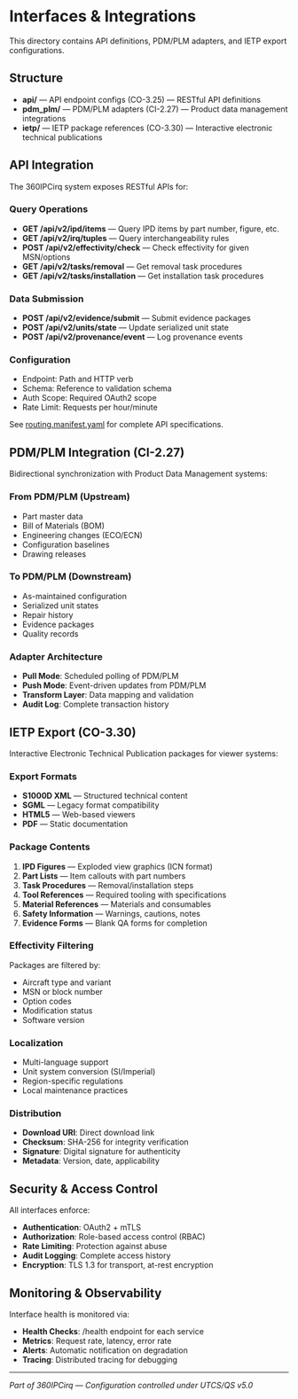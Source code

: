 # Interfaces & Integrations

This directory contains API definitions, PDM/PLM adapters, and IETP export configurations.

## Structure

- **api/** — API endpoint configs (CO-3.25) — RESTful API definitions
- **pdm_plm/** — PDM/PLM adapters (CI-2.27) — Product data management integrations
- **ietp/** — IETP package references (CO-3.30) — Interactive electronic technical publications

## API Integration

The 360IPCirq system exposes RESTful APIs for:

### Query Operations
- **GET /api/v2/ipd/items** — Query IPD items by part number, figure, etc.
- **GET /api/v2/irq/tuples** — Query interchangeability rules
- **POST /api/v2/effectivity/check** — Check effectivity for given MSN/options
- **GET /api/v2/tasks/removal** — Get removal task procedures
- **GET /api/v2/tasks/installation** — Get installation task procedures

### Data Submission
- **POST /api/v2/evidence/submit** — Submit evidence packages
- **POST /api/v2/units/state** — Update serialized unit state
- **POST /api/v2/provenance/event** — Log provenance events

### Configuration
- Endpoint: Path and HTTP verb
- Schema: Reference to validation schema
- Auth Scope: Required OAuth2 scope
- Rate Limit: Requests per hour/minute

See [routing.manifest.yaml](../io/routing.manifest.yaml) for complete API specifications.

## PDM/PLM Integration (CI-2.27)

Bidirectional synchronization with Product Data Management systems:

### From PDM/PLM (Upstream)
- Part master data
- Bill of Materials (BOM)
- Engineering changes (ECO/ECN)
- Configuration baselines
- Drawing releases

### To PDM/PLM (Downstream)
- As-maintained configuration
- Serialized unit states
- Repair history
- Evidence packages
- Quality records

### Adapter Architecture
- **Pull Mode**: Scheduled polling of PDM/PLM
- **Push Mode**: Event-driven updates from PDM/PLM
- **Transform Layer**: Data mapping and validation
- **Audit Log**: Complete transaction history

## IETP Export (CO-3.30)

Interactive Electronic Technical Publication packages for viewer systems:

### Export Formats
- **S1000D XML** — Structured technical content
- **SGML** — Legacy format compatibility
- **HTML5** — Web-based viewers
- **PDF** — Static documentation

### Package Contents
1. **IPD Figures** — Exploded view graphics (ICN format)
2. **Part Lists** — Item callouts with part numbers
3. **Task Procedures** — Removal/installation steps
4. **Tool References** — Required tooling with specifications
5. **Material References** — Materials and consumables
6. **Safety Information** — Warnings, cautions, notes
7. **Evidence Forms** — Blank QA forms for completion

### Effectivity Filtering
Packages are filtered by:
- Aircraft type and variant
- MSN or block number
- Option codes
- Modification status
- Software version

### Localization
- Multi-language support
- Unit system conversion (SI/Imperial)
- Region-specific regulations
- Local maintenance practices

### Distribution
- **Download URI**: Direct download link
- **Checksum**: SHA-256 for integrity verification
- **Signature**: Digital signature for authenticity
- **Metadata**: Version, date, applicability

## Security & Access Control

All interfaces enforce:
- **Authentication**: OAuth2 + mTLS
- **Authorization**: Role-based access control (RBAC)
- **Rate Limiting**: Protection against abuse
- **Audit Logging**: Complete access history
- **Encryption**: TLS 1.3 for transport, at-rest encryption

## Monitoring & Observability

Interface health is monitored via:
- **Health Checks**: /health endpoint for each service
- **Metrics**: Request rate, latency, error rate
- **Alerts**: Automatic notification on degradation
- **Tracing**: Distributed tracing for debugging

---

*Part of 360IPCirq — Configuration controlled under UTCS/QS v5.0*
